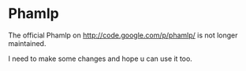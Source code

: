 Phamlp
=============

The official Phamlp on http://code.google.com/p/phamlp/ is not longer maintained.

I need to make some changes and hope u can use it too.
